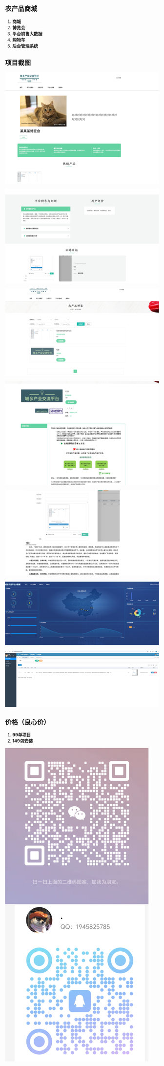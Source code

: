 ## 农产品商城

1. **商城**
2. **博览会**
3. **平台销售大数据**
4. **购物车**
6. **后台管理系统**

## 项目截图

![image-20240910144244185](assets/image-20240910144244185.png)

![image-20240910144251782](assets/image-20240910144251782.png)

![image-20240910144259733](assets/image-20240910144259733.png)

![image-20240910144316196](assets/image-20240910144316196.png)

![image-20240910144334459](assets/image-20240910144334459.png)

![image-20240910144343307](assets/image-20240910144343307.png)

![image-20240910144401990](assets/image-20240910144401990.png)

## 价格（良心价）

1. **99单项目**
2. **149包安装**

<img src="assets/IMG_20240910_105853.png" alt="IMG_20240910_105853" style="zoom:50%;" />

<img src="assets/IMG_20240910_110013.jpg" alt="IMG_20240910_110013" style="zoom:50%;" />

